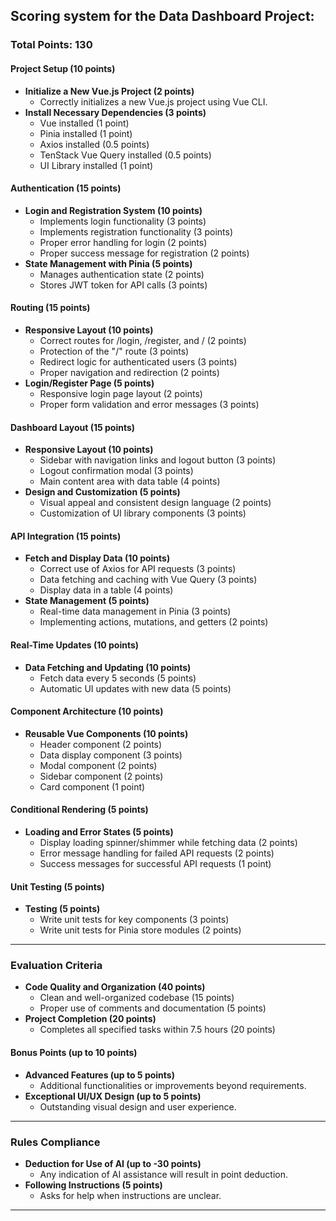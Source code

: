 ## Scoring system for the Data Dashboard Project:

### Total Points: 130

#### Project Setup (10 points)
- **Initialize a New Vue.js Project (2 points)**
  - Correctly initializes a new Vue.js project using Vue CLI.
- **Install Necessary Dependencies (3 points)**
  - Vue installed (1 point)
  - Pinia installed (1 point)
  - Axios installed (0.5 points)
  - TenStack Vue Query installed (0.5 points)
  - UI Library installed (1 point)

#### Authentication (15 points)
- **Login and Registration System (10 points)**
  - Implements login functionality (3 points)
  - Implements registration functionality (3 points)
  - Proper error handling for login (2 points)
  - Proper success message for registration (2 points)
- **State Management with Pinia (5 points)**
  - Manages authentication state (2 points)
  - Stores JWT token for API calls (3 points)

#### Routing (15 points)
- **Responsive Layout (10 points)**
  - Correct routes for /login, /register, and / (2 points)
  - Protection of the "/" route (3 points)
  - Redirect logic for authenticated users (3 points)
  - Proper navigation and redirection (2 points)
- **Login/Register Page (5 points)**
  - Responsive login page layout (2 points)
  - Proper form validation and error messages (3 points)

#### Dashboard Layout (15 points)
- **Responsive Layout (10 points)**
  - Sidebar with navigation links and logout button (3 points)
  - Logout confirmation modal (3 points)
  - Main content area with data table (4 points)
- **Design and Customization (5 points)**
  - Visual appeal and consistent design language (2 points)
  - Customization of UI library components (3 points)

#### API Integration (15 points)
- **Fetch and Display Data (10 points)**
  - Correct use of Axios for API requests (3 points)
  - Data fetching and caching with Vue Query (3 points)
  - Display data in a table (4 points)
- **State Management (5 points)**
  - Real-time data management in Pinia (3 points)
  - Implementing actions, mutations, and getters (2 points)

#### Real-Time Updates (10 points)
- **Data Fetching and Updating (10 points)**
  - Fetch data every 5 seconds (5 points)
  - Automatic UI updates with new data (5 points)

#### Component Architecture (10 points)
- **Reusable Vue Components (10 points)**
  - Header component (2 points)
  - Data display component (3 points)
  - Modal component (2 points)
  - Sidebar component (2 points)
  - Card component (1 point)

#### Conditional Rendering (5 points)
- **Loading and Error States (5 points)**
  - Display loading spinner/shimmer while fetching data (2 points)
  - Error message handling for failed API requests (2 points)
  - Success messages for successful API requests (1 point)

#### Unit Testing (5 points)
- **Testing (5 points)**
  - Write unit tests for key components (3 points)
  - Write unit tests for Pinia store modules (2 points)

---

### Evaluation Criteria
- **Code Quality and Organization (40 points)**
  - Clean and well-organized codebase (15 points)
  - Proper use of comments and documentation (5 points)
- **Project Completion (20 points)**
  - Completes all specified tasks within 7.5 hours (20 points)

#### Bonus Points (up to 10 points)
- **Advanced Features (up to 5 points)**
  - Additional functionalities or improvements beyond requirements.
- **Exceptional UI/UX Design (up to 5 points)**
  - Outstanding visual design and user experience.

---

### Rules Compliance
- **Deduction for Use of AI (up to -30 points)**
  - Any indication of AI assistance will result in point deduction.
- **Following Instructions (5 points)**
  - Asks for help when instructions are unclear.

---

